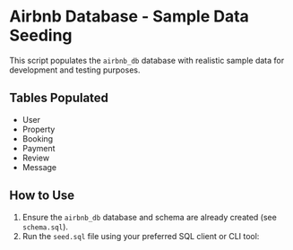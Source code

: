 # Airbnb Database - Sample Data Seeding

This script populates the `airbnb_db` database with realistic sample data for development and testing purposes.

## Tables Populated

- User
- Property
- Booking
- Payment
- Review
- Message

## How to Use

1. Ensure the `airbnb_db` database and schema are already created (see `schema.sql`).
2. Run the `seed.sql` file using your preferred SQL client or CLI tool:

